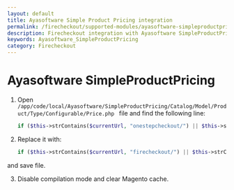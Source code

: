 ```yaml
---
layout: default
title: Ayasoftware Simple Product Pricing integration
permalink: /firecheckout/supported-modules/ayasoftware-simpleproductpricing.html
description: Firecheckout integration with Ayasoftware SimpleProductPricing
keywords: Ayasoftware_SimpleProductPricing
category: Firecheckout
---
```


# Ayasoftware SimpleProductPricing

 1. Open `/app/code/local/Ayasoftware/SimpleProductPricing/Catalog/Model/Product/Type/Configurable/Price.php
` file and find the following line:

    ```php
    if ($this->strContains($currentUrl, "onestepcheckout/") || $this->strContains($currentUrl, "checkout/cart/") || $this->strContains($currentUrl, "checkout/onepage/") || $this->strContains($currentUrl, "paypal/express/") || $this->strContains($currentUrl, "checkout/multishipping/")  || $this->strContains($currentUrl, "authorizenet/directpost_payment")  ) {
    ```

 2. Replace it with:

    ```php
    if ($this->strContains($currentUrl, "firecheckout/") || $this->strContains($currentUrl, "onestepcheckout/") || $this->strContains($currentUrl, "checkout/cart/") || $this->strContains($currentUrl, "checkout/onepage/") || $this->strContains($currentUrl, "paypal/express/") || $this->strContains($currentUrl, "checkout/multishipping/")  || $this->strContains($currentUrl, "authorizenet/directpost_payment")  ) {
    ```
 and save file.

 3. Disable compilation mode and clear Magento cache.
